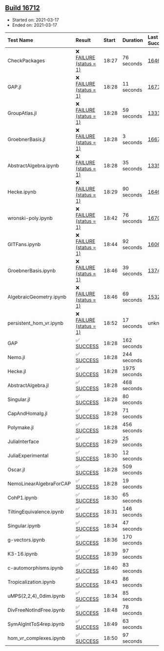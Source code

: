 ## [Build 16712](https://oscarci.mathematik.uni-kl.de/job/oscar/16712/)

* Started on: 2021-03-17
* Ended on: 2021-03-17

| Test Name    | Result | Start | Duration | Last Success | First Failure |
|:-------------|:-------|:------|:---------|:-------------|:--------------|
| CheckPackages | ❌ [FAILURE (status = 1)](https://oscarci.mathematik.uni-kl.de/job/oscar/16712/artifact/logs/build-16712/CheckPackages.log) | 18:27 | 76 seconds | [16463](https://oscarci.mathematik.uni-kl.de/job/oscar/16463/) | [16464](https://oscarci.mathematik.uni-kl.de/job/oscar/16464/) |
| GAP.jl | ❌ [FAILURE (status = 1)](https://oscarci.mathematik.uni-kl.de/job/oscar/16712/artifact/logs/build-16712/GAP.jl.log) | 18:28 | 11 seconds | [16710](https://oscarci.mathematik.uni-kl.de/job/oscar/16710/) | [16711](https://oscarci.mathematik.uni-kl.de/job/oscar/16711/) |
| GroupAtlas.jl | ❌ [FAILURE (status = 1)](https://oscarci.mathematik.uni-kl.de/job/oscar/16712/artifact/logs/build-16712/GroupAtlas.jl.log) | 18:28 | 59 seconds | [13311](https://oscarci.mathematik.uni-kl.de/job/oscar/13311/) | [13312](https://oscarci.mathematik.uni-kl.de/job/oscar/13312/) |
| GroebnerBasis.jl | ❌ [FAILURE (status = 1)](https://oscarci.mathematik.uni-kl.de/job/oscar/16712/artifact/logs/build-16712/GroebnerBasis.jl.log) | 18:28 | 3 seconds | [16676](https://oscarci.mathematik.uni-kl.de/job/oscar/16676/) | [16677](https://oscarci.mathematik.uni-kl.de/job/oscar/16677/) |
| AbstractAlgebra.ipynb | ❌ [FAILURE (status = 1)](https://oscarci.mathematik.uni-kl.de/job/oscar/16712/artifact/logs/build-16712/AbstractAlgebra.ipynb.log) | 18:28 | 35 seconds | [13355](https://oscarci.mathematik.uni-kl.de/job/oscar/13355/) | [13356](https://oscarci.mathematik.uni-kl.de/job/oscar/13356/) |
| Hecke.ipynb | ❌ [FAILURE (status = 1)](https://oscarci.mathematik.uni-kl.de/job/oscar/16712/artifact/logs/build-16712/Hecke.ipynb.log) | 18:29 | 90 seconds | [16463](https://oscarci.mathematik.uni-kl.de/job/oscar/16463/) | [16464](https://oscarci.mathematik.uni-kl.de/job/oscar/16464/) |
| wronski-poly.ipynb | ❌ [FAILURE (status = 1)](https://oscarci.mathematik.uni-kl.de/job/oscar/16712/artifact/logs/build-16712/wronski-poly.ipynb.log) | 18:42 | 76 seconds | [16708](https://oscarci.mathematik.uni-kl.de/job/oscar/16708/) | [16709](https://oscarci.mathematik.uni-kl.de/job/oscar/16709/) |
| GITFans.ipynb | ❌ [FAILURE (status = 1)](https://oscarci.mathematik.uni-kl.de/job/oscar/16712/artifact/logs/build-16712/GITFans.ipynb.log) | 18:44 | 92 seconds | [16068](https://oscarci.mathematik.uni-kl.de/job/oscar/16068/) | [16069](https://oscarci.mathematik.uni-kl.de/job/oscar/16069/) |
| GroebnerBasis.ipynb | ❌ [FAILURE (status = 1)](https://oscarci.mathematik.uni-kl.de/job/oscar/16712/artifact/logs/build-16712/GroebnerBasis.ipynb.log) | 18:46 | 39 seconds | [13748](https://oscarci.mathematik.uni-kl.de/job/oscar/13748/) | [13749](https://oscarci.mathematik.uni-kl.de/job/oscar/13749/) |
| AlgebraicGeometry.ipynb | ❌ [FAILURE (status = 1)](https://oscarci.mathematik.uni-kl.de/job/oscar/16712/artifact/logs/build-16712/AlgebraicGeometry.ipynb.log) | 18:46 | 69 seconds | [15322](https://oscarci.mathematik.uni-kl.de/job/oscar/15322/) | [15323](https://oscarci.mathematik.uni-kl.de/job/oscar/15323/) |
| persistent_hom_vr.ipynb | ❌ [FAILURE (status = 1)](https://oscarci.mathematik.uni-kl.de/job/oscar/16712/artifact/logs/build-16712/persistent_hom_vr.ipynb.log) | 18:52 | 17 seconds | unknown | unknown |
| GAP | ✅ [SUCCESS](https://oscarci.mathematik.uni-kl.de/job/oscar/16712/artifact/logs/build-16712/GAP.log) | 18:28 | 162 seconds |  |  |
| Nemo.jl | ✅ [SUCCESS](https://oscarci.mathematik.uni-kl.de/job/oscar/16712/artifact/logs/build-16712/Nemo.jl.log) | 18:28 | 244 seconds |  |  |
| Hecke.jl | ✅ [SUCCESS](https://oscarci.mathematik.uni-kl.de/job/oscar/16712/artifact/logs/build-16712/Hecke.jl.log) | 18:28 | 1975 seconds |  |  |
| AbstractAlgebra.jl | ✅ [SUCCESS](https://oscarci.mathematik.uni-kl.de/job/oscar/16712/artifact/logs/build-16712/AbstractAlgebra.jl.log) | 18:28 | 468 seconds |  |  |
| Singular.jl | ✅ [SUCCESS](https://oscarci.mathematik.uni-kl.de/job/oscar/16712/artifact/logs/build-16712/Singular.jl.log) | 18:28 | 80 seconds |  |  |
| CapAndHomalg.jl | ✅ [SUCCESS](https://oscarci.mathematik.uni-kl.de/job/oscar/16712/artifact/logs/build-16712/CapAndHomalg.jl.log) | 18:28 | 71 seconds |  |  |
| Polymake.jl | ✅ [SUCCESS](https://oscarci.mathematik.uni-kl.de/job/oscar/16712/artifact/logs/build-16712/Polymake.jl.log) | 18:28 | 456 seconds |  |  |
| JuliaInterface | ✅ [SUCCESS](https://oscarci.mathematik.uni-kl.de/job/oscar/16712/artifact/logs/build-16712/JuliaInterface.log) | 18:29 | 25 seconds |  |  |
| JuliaExperimental | ✅ [SUCCESS](https://oscarci.mathematik.uni-kl.de/job/oscar/16712/artifact/logs/build-16712/JuliaExperimental.log) | 18:30 | 12 seconds |  |  |
| Oscar.jl | ✅ [SUCCESS](https://oscarci.mathematik.uni-kl.de/job/oscar/16712/artifact/logs/build-16712/Oscar.jl.log) | 18:28 | 509 seconds |  |  |
| NemoLinearAlgebraForCAP | ✅ [SUCCESS](https://oscarci.mathematik.uni-kl.de/job/oscar/16712/artifact/logs/build-16712/NemoLinearAlgebraForCAP.log) | 18:28 | 19 seconds |  |  |
| CohP1.ipynb | ✅ [SUCCESS](https://oscarci.mathematik.uni-kl.de/job/oscar/16712/artifact/logs/build-16712/CohP1.ipynb.log) | 18:30 | 65 seconds |  |  |
| TiltingEquivalence.ipynb | ✅ [SUCCESS](https://oscarci.mathematik.uni-kl.de/job/oscar/16712/artifact/logs/build-16712/TiltingEquivalence.ipynb.log) | 18:31 | 146 seconds |  |  |
| Singular.ipynb | ✅ [SUCCESS](https://oscarci.mathematik.uni-kl.de/job/oscar/16712/artifact/logs/build-16712/Singular.ipynb.log) | 18:34 | 47 seconds |  |  |
| g-vectors.ipynb | ✅ [SUCCESS](https://oscarci.mathematik.uni-kl.de/job/oscar/16712/artifact/logs/build-16712/g-vectors.ipynb.log) | 18:36 | 170 seconds |  |  |
| K3-16.ipynb | ✅ [SUCCESS](https://oscarci.mathematik.uni-kl.de/job/oscar/16712/artifact/logs/build-16712/K3-16.ipynb.log) | 18:39 | 97 seconds |  |  |
| c-automorphisms.ipynb | ✅ [SUCCESS](https://oscarci.mathematik.uni-kl.de/job/oscar/16712/artifact/logs/build-16712/c-automorphisms.ipynb.log) | 18:40 | 83 seconds |  |  |
| Tropicalization.ipynb | ✅ [SUCCESS](https://oscarci.mathematik.uni-kl.de/job/oscar/16712/artifact/logs/build-16712/Tropicalization.ipynb.log) | 18:43 | 86 seconds |  |  |
| uMPS(2,2,4)_0dim.ipynb | ✅ [SUCCESS](https://oscarci.mathematik.uni-kl.de/job/oscar/16712/artifact/logs/build-16712/uMPS-2-2-4-_0dim.ipynb.log) | 18:34 | 85 seconds |  |  |
| DivFreeNotIndFree.ipynb | ✅ [SUCCESS](https://oscarci.mathematik.uni-kl.de/job/oscar/16712/artifact/logs/build-16712/DivFreeNotIndFree.ipynb.log) | 18:48 | 78 seconds |  |  |
| SymAlgIntToS4rep.ipynb | ✅ [SUCCESS](https://oscarci.mathematik.uni-kl.de/job/oscar/16712/artifact/logs/build-16712/SymAlgIntToS4rep.ipynb.log) | 18:49 | 63 seconds |  |  |
| hom_vr_complexes.ipynb | ✅ [SUCCESS](https://oscarci.mathematik.uni-kl.de/job/oscar/16712/artifact/logs/build-16712/hom_vr_complexes.ipynb.log) | 18:50 | 97 seconds |  |  |
